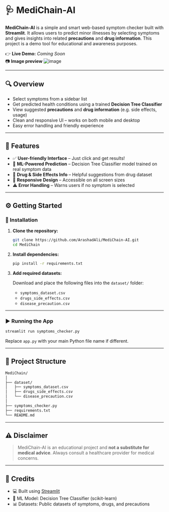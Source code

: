 # 🩺 MediChain-AI

**MediChain-AI** is a simple and smart web-based symptom checker built with **Streamlit**. It allows users to predict minor illnesses by selecting symptoms and gives insights into related **precautions** and **drug information**. This project is a demo tool for educational and awareness purposes.

👉 **Live Demo:** *Coming Soon*  
📷 **Image preview**
![image](https://github.com/user-attachments/assets/65fa980c-df86-498d-9567-bf565d423010)

---

## 🔍 Overview

- Select symptoms from a sidebar list  
- Get predicted health conditions using a trained **Decision Tree Classifier**  
- View suggested **precautions** and **drug information** (e.g. side effects, usage)  
- Clean and responsive UI – works on both mobile and desktop  
- Easy error handling and friendly experience  

---

## 🚀 Features

- ✅ **User-friendly Interface** – Just click and get results!  
- 🧠 **ML-Powered Prediction** – Decision Tree Classifier model trained on real symptom data  
- 💊 **Drug & Side Effects Info** – Helpful suggestions from drug dataset  
- 📱 **Responsive Design** – Accessible on all screen sizes  
- ⚠️ **Error Handling** – Warns users if no symptom is selected  

---

## ⚙️ Getting Started

### 🔧 Installation

1. **Clone the repository:**

   ```bash
   git clone https://github.com/ArashadAli/MediChain-AI.git
   cd MediChain
   ```

2. **Install dependencies:**

   ```bash
   pip install -r requirements.txt
   ```

3. **Add required datasets:**

   Download and place the following files into the `dataset/` folder:
   - `symptoms_dataset.csv`
   - `drugs_side_effects.csv`
   - `disease_precaution.csv`

---

### ▶️ Running the App

```bash
streamlit run symptoms_checker.py
```

Replace `app.py` with your main Python file name if different.

---

## 📁 Project Structure

```bash
MediChain/
│
├── dataset/
│   ├── symptoms_dataset.csv
│   ├── drugs_side_effects.csv
│   └── disease_precaution.csv
│
├── symptoms_checker.py
├── requirements.txt
└── README.md
```

---

## ⚠️ Disclaimer

> MediChain-AI is an educational project and **not a substitute for medical advice**. Always consult a healthcare provider for medical concerns.

---

## 🙌 Credits

- 💻 Built using [Streamlit](https://streamlit.io/)  
- 🧠 ML Model: Decision Tree Classifier (scikit-learn)  
- 📊 Datasets: Public datasets of symptoms, drugs, and precautions
